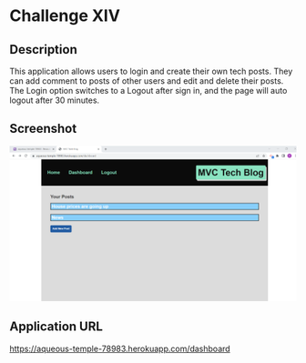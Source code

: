 # Challenge XIV

## Description

This application allows users to login and create their own tech posts. They can add comment to posts of other users and edit and delete their posts. The Login option switches to a Logout after sign in, and the page will auto logout after 30 minutes.


## Screenshot

![](/Image/screenshot.png)

## Application URL

https://aqueous-temple-78983.herokuapp.com/dashboard